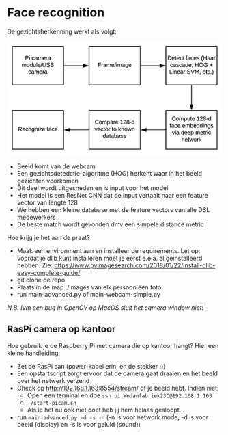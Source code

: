# Face recognition

De gezichtsherkenning werkt als volgt:

![Schema](approach-schema.png)

* Beeld komt van de webcam
* Een gezichtsdetedctie-algoritme (HOG) herkent waar in het beeld gezichten voorkomen
* Dit deel wordt uitgesneden en is input voor het model
* Het model is een ResNet CNN dat de input vertaalt naar een feature vector van lengte 128
* We hebben een kleine database met de feature vectors van alle DSL medewerkers
* De beste match wordt gevonden dmv een simpele distance metric

Hoe krijg je het aan de praat?
* Maak een environment aan en installeer de requirements. Let op: voordat je dlib kunt installeren moet je eerst e.e.a. al geinstalleerd hebben. Zie: https://www.pyimagesearch.com/2018/01/22/install-dlib-easy-complete-guide/
* git clone de repo
* Plaats in de map ./images van elk persoon één foto
* run main-advanced.py of main-webcam-simple.py

*N.B. Ivm een bug in OpenCV op MacOS sluit het camera window niet!*

## RasPi camera op kantoor

Hoe gebruik je de Raspberry Pi met camera die op kantoor hangt? Hier een kleine handleiding:
* Zet de RasPi aan (power-kabel erin, en de stekker :))
* Een opstartscript zorgt ervoor dat de camera gaat draaien en het beeld over het netwerk verzend
* Check op http://192.168.1.163:8554/stream/ of je beeld hebt. Indien niet:
    * Open een terminal en doe `ssh pi:Wodanfabriek23C@192.168.1.163`
    * `./start-picam.sh`
    * Als ie het nu ook niet doet heb jij hem helaas gesloopt...
* run `main-advanced.py -d -s -n` (-n is voor network mode, -d is voor beeld (display) en -s is voor geluid (sound))
